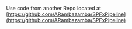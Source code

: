 Use code from another Repo located at [https://github.com/ARambazamba/SPFxPipeline](https://github.com/ARambazamba/SPFxPipeline)